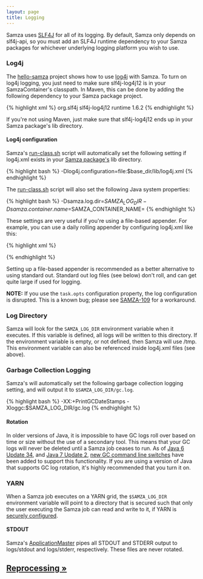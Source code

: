 ```yaml
---
layout: page
title: Logging
---
```

<!--
   Licensed to the Apache Software Foundation (ASF) under one or more
   contributor license agreements.  See the NOTICE file distributed with
   this work for additional information regarding copyright ownership.
   The ASF licenses this file to You under the Apache License, Version 2.0
   (the "License"); you may not use this file except in compliance with
   the License.  You may obtain a copy of the License at

       http://www.apache.org/licenses/LICENSE-2.0

   Unless required by applicable law or agreed to in writing, software
   distributed under the License is distributed on an "AS IS" BASIS,
   WITHOUT WARRANTIES OR CONDITIONS OF ANY KIND, either express or implied.
   See the License for the specific language governing permissions and
   limitations under the License.
-->

Samza uses [SLF4J](http://www.slf4j.org/) for all of its logging. By default, Samza only depends on slf4j-api, so you must add an SLF4J runtime dependency to your Samza packages for whichever underlying logging platform you wish to use.

### Log4j

The [hello-samza](/startup/hello-samza/{{site.version}}) project shows how to use [log4j](http://logging.apache.org/log4j/1.2/) with Samza. To turn on log4j logging, you just need to make sure slf4j-log4j12 is in your SamzaContainer's classpath. In Maven, this can be done by adding the following dependency to your Samza package project.

{% highlight xml %}
<dependency>
  <groupId>org.slf4j</groupId>
  <artifactId>slf4j-log4j12</artifactId>
  <scope>runtime</scope>
  <version>1.6.2</version>
</dependency>
{% endhighlight %}

If you're not using Maven, just make sure that slf4j-log4j12 ends up in your Samza package's lib directory.

#### Log4j configuration

Samza's [run-class.sh](packaging.html) script will automatically set the following setting if log4j.xml exists in your [Samza package's](packaging.html) lib directory.

{% highlight bash %}
-Dlog4j.configuration=file:$base_dir/lib/log4j.xml
{% endhighlight %}

The [run-class.sh](packaging.html) script will also set the following Java system properties:

{% highlight bash %}
-Dsamza.log.dir=$SAMZA_LOG_DIR -Dsamza.container.name=$SAMZA_CONTAINER_NAME=
{% endhighlight %}

These settings are very useful if you're using a file-based appender. For example, you can use a daily rolling appender by configuring log4j.xml like this:

{% highlight xml %}
<appender name="RollingAppender" class="org.apache.log4j.DailyRollingFileAppender">
   <param name="File" value="${samza.log.dir}/${samza.container.name}.log" />
   <param name="DatePattern" value="'.'yyyy-MM-dd" />
   <layout class="org.apache.log4j.PatternLayout">
    <param name="ConversionPattern" value="%d{yyyy-MM-dd HH:mm:ss} %c{1} [%p] %m%n" />
   </layout>
</appender>
{% endhighlight %}

Setting up a file-based appender is recommended as a better alternative to using standard out. Standard out log files (see below) don't roll, and can get quite large if used for logging.

**NOTE:** If you use the `task.opts` configuration property, the log configuration is disrupted. This is a known bug; please see [SAMZA-109](https://issues.apache.org/jira/browse/SAMZA-109) for a workaround.

### Log Directory

Samza will look for the `SAMZA_LOG_DIR` environment variable when it executes. If this variable is defined, all logs will be written to this directory. If the environment variable is empty, or not defined, then Samza will use /tmp. This environment variable can also be referenced inside log4j.xml files (see above).

### Garbage Collection Logging

Samza's will automatically set the following garbage collection logging setting, and will output it to `$SAMZA_LOG_DIR/gc.log`.

{% highlight bash %}
-XX:+PrintGCDateStamps -Xloggc:$SAMZA_LOG_DIR/gc.log
{% endhighlight %}

#### Rotation

In older versions of Java, it is impossible to have GC logs roll over based on time or size without the use of a secondary tool. This means that your GC logs will never be deleted until a Samza job ceases to run. As of [Java 6 Update 34](http://www.oracle.com/technetwork/java/javase/2col/6u34-bugfixes-1733379.html), and [Java 7 Update 2](http://www.oracle.com/technetwork/java/javase/7u2-relnotes-1394228.html), [new GC command line switches](http://bugs.sun.com/bugdatabase/view_bug.do?bug_id=6941923) have been added to support this functionality. If you are using a version of Java that supports GC log rotation, it's highly recommended that you turn it on.

### YARN

When a Samza job executes on a YARN grid, the `$SAMZA_LOG_DIR` environment variable will point to a directory that is secured such that only the user executing the Samza job can read and write to it, if YARN is [securely configured](http://hadoop.apache.org/docs/current/hadoop-project-dist/hadoop-common/ClusterSetup.html).

#### STDOUT

Samza's [ApplicationMaster](../yarn/application-master.html) pipes all STDOUT and STDERR output to logs/stdout and logs/stderr, respectively. These files are never rotated.

## [Reprocessing &raquo;](reprocessing.html)
